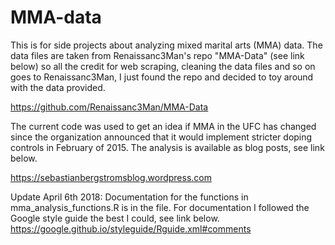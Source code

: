 # MMA-data
This is for side projects about analyzing mixed marital arts (MMA) data. The data files are taken from Renaissanc3Man's repo "MMA-Data" (see link below) so all the credit for web scraping, cleaning the data files and so on goes to Renaissanc3Man, I just found the repo and decided to toy around with the data provided.

https://github.com/Renaissanc3Man/MMA-Data

The current code was used to get an idea if MMA in the UFC has changed since the organization announced that it would implement stricter doping controls in February of 2015. The analysis is available as blog posts, see link below.

https://sebastianbergstromsblog.wordpress.com

Update April 6th 2018: Documentation for the functions in mma_analysis_functions.R is in the file. For documentation I followed the Google style guide the best I could, see link below.
https://google.github.io/styleguide/Rguide.xml#comments
